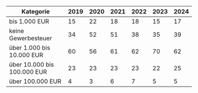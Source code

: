 | Kategorie                   | 2019 | 2020 | 2021 | 2022 | 2023 | 2024 |
| --------------------------- | ---- | ---- | ---- | ---- | ---- | ---- |
| bis 1.000 EUR               | 15   | 22   | 18   | 18   | 15   | 17   |
| keine Gewerbesteuer         | 34   | 52   | 51   | 38   | 35   | 39   |
| über 1.000 bis 10.000 EUR   | 60   | 56   | 61   | 62   | 70   | 62   |
| über 10.000 bis 100.000 EUR | 23   | 23   | 23   | 23   | 22   | 25   |
| über 100.000 EUR            | 4    | 3    | 6    | 7    | 5    | 5    |
